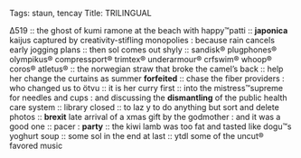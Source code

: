 Tags: staun, tencay
Title: TRILINGUAL
  
∆519 :: the ghost of kumi ramone at the beach with happy™patti :: **japonica** kaijus captured by creativity-stifling monopolies : because rain cancels early jogging plans :: then sol comes out shyly :: sandisk® plugphones® olympikus® compressport® trimtex® underarmour® crfswim® whoop® coros® atletus® :: the norwegian straw that broke the camel’s back :: help her change the curtains as summer **forfeited** :: chase the fiber providers : who changed us to ötvu :: it is her curry first :: into the mistress™supreme for needles and cups : and discussing the **dismantling** of the public health care system :: library closed :: to laz y to do anything but sort and delete photos :: **brexit** late arrival of a xmas gift by the godmother : and it was a good one :: pacer : **party** :: the kiwi lamb was too fat and tasted like dogu™s yoghurt soup :: some sol in the end at last :: ytdl some of the uncut® favored music  
